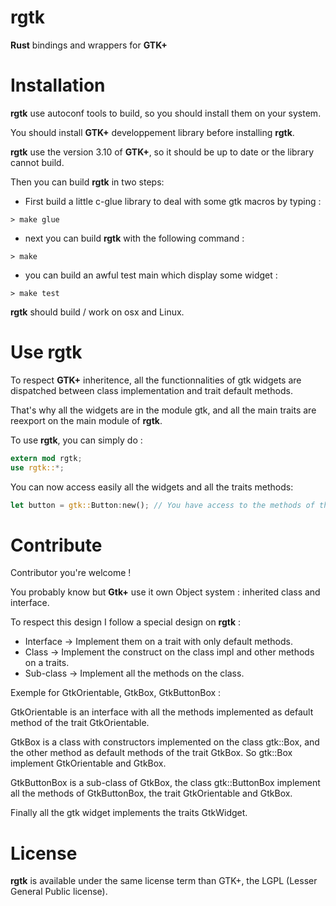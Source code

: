 rgtk
====

__Rust__ bindings and wrappers for __GTK+__


Installation
============

__rgtk__ use autoconf tools to build, so you should install them on your system.

You should install __GTK+__ developpement library before installing __rgtk__.

__rgtk__ use the version 3.10 of __GTK+__, so it should be up to date or the library cannot build.

Then you can build __rgtk__ in two steps:

* First build a little c-glue library to deal with some gtk macros by typing :

```Shell
> make glue
```

* next you can build __rgtk__ with the following command :

```Shell
> make
```

* you can build an awful test main which display some widget :

```Shell
> make test
```

__rgtk__ should build / work on osx and Linux.


Use __rgtk__
============

To respect __GTK+__ inheritence, all the functionnalities of gtk widgets are dispatched between class implementation and trait default methods.

That's why all the widgets are in the module gtk, and all the main traits are reexport on the main module of __rgtk__.

To use __rgtk__, you can simply do :

```Rust
extern mod rgtk;
use rgtk::*;
```

You can now access easily all the widgets and all the traits methods:

```Rust
let button = gtk::Button:new(); // You have access to the methods of the button and all the method of the trait GtkButton.
```


Contribute
==========

Contributor you're welcome !

You probably know but __Gtk+__ use it own Object system : inherited class and interface.

To respect this design I follow a special design on __rgtk__ :

* Interface -> Implement them on a trait with only default methods.
* Class -> Implement the construct on the class impl and other methods on a traits.
* Sub-class -> Implement all the methods on the class.

Exemple for GtkOrientable, GtkBox, GtkButtonBox :

GtkOrientable is an interface with all the methods implemented as default method of the trait GtkOrientable.

GtkBox is a class with constructors implemented on the class gtk::Box, and the other method as default methods of the trait GtkBox. So gtk::Box implement GtkOrientable and GtkBox.

GtkButtonBox is a sub-class of GtkBox, the class gtk::ButtonBox implement all the methods of GtkButtonBox, the trait GtkOrientable and GtkBox.

Finally all the gtk widget implements the traits GtkWidget.

License
=======

__rgtk__ is available under the same license term than GTK+, the LGPL (Lesser General Public license).
